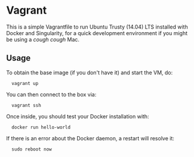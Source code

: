 # Vagrant

This is a simple Vagrantfile to run Ubuntu Trusty (14.04) LTS installed with Docker and Singularity, for a quick development environment if you might be using a *cough cough* Mac.

## Usage

To obtain the base image (if you don't have it) and start the VM, do:

      vagrant up

You can then connect to the box via:

      vagrant ssh

Once inside, you should test your Docker installation with:

      docker run hello-world

If there is an error about the Docker daemon, a restart will resolve it:

      sudo reboot now
